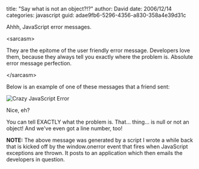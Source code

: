 
title: "Say what is not an object?!?"
author: David
date: 2006/12/14
categories: javascript
guid: adae9fb6-5296-4356-a830-358a4e39d31c

Ahhh, JavaScript error messages. 

&lt;sarcasm&gt;

They are the epitome of the user friendly error message. Developers love them, because they always tell you exactly where the problem is. Absolute error message perfection.

&lt;/sarcasm&gt; 

Below is an example of one of these messages that a friend sent: 

![Crazy JavaScript Error](https://s3.amazonaws.com/mohundro/blog/WindowsLiveWriter/Saywhatisnotanobject_9AEE/crazy-javascript-error%5B2%5D.png)

Nice, eh? 

You can tell EXACTLY what the problem is. That... thing... is null or not an object! And we've even got a line number, too! 

**NOTE:** The above message was generated by a script I wrote a while back that is kicked off by the window.onerror event that fires when JavaScript exceptions are thrown. It posts to an application which then emails the developers in question.

